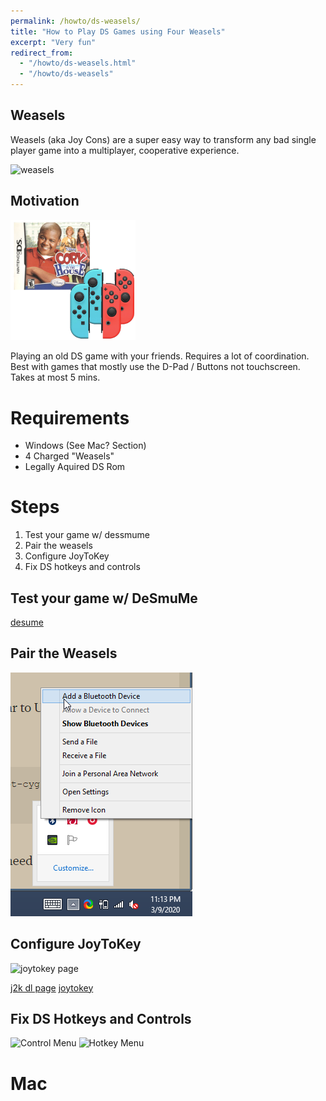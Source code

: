 ```yaml
---
permalink: /howto/ds-weasels/
title: "How to Play DS Games using Four Weasels"
excerpt: "Very fun"
redirect_from:
  - "/howto/ds-weasels.html"
  - "/howto/ds-weasels"
---
```


## Weasels

Weasels (aka Joy Cons) are a super easy way to transform any bad single player game into a multiplayer, cooperative experience.

![weasels](https://www.defygaminguk.com/wp-content/uploads/2019/06/default-shell-600x408.png)

## Motivation


<img src="/files/howto-ds-weasels-corey.png" alt="corey" width="200"/>

Playing an old DS game with your friends.
Requires a lot of coordination.
Best with games that mostly use the D-Pad / Buttons not touchscreen.
Takes at most 5 mins.

# Requirements

* Windows (See Mac? Section)
* 4 Charged "Weasels"
* Legally Aquired DS Rom

# Steps

1. Test your game w/ dessmume
2. Pair the weasels
3. Configure JoyToKey 
4. Fix DS hotkeys and controls

## Test your game w/ DeSmuMe 

[desume](http://desmume.org/download/)

## Pair the Weasels

![Bluetooth](/images/howto-ds-weasels-bluetooth-begin.png)


## Configure JoyToKey 

![joytokey page](https://i.imgur.com/hNPRDkk.png)

[j2k dl page](https://joytokey.net/en/download)
[joytokey](https://kkevlar.github.io/files/JoyToKey_en.zip)

## Fix DS Hotkeys and Controls

![Control Menu](https://i.imgur.com/RDqyFEL.png)
![Hotkey Menu](https://i.imgur.com/o4ozMxG.png)

# Mac






